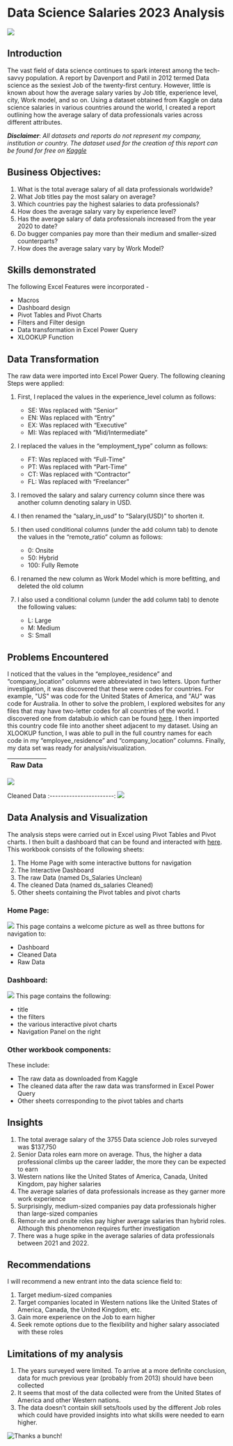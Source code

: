 # Data Science Salaries 2023 Analysis 

![](Home_Page.png)

## Introduction
The vast field of data science continues to spark interest among the tech-savvy population. A report by Davenport and Patil in 2012 termed Data science as the sexiest Job of the twenty-first century.
However, little is known about how the average salary varies by Job title, experience level, city, Work model, and so on. Using a dataset obtained from Kaggle on data science salaries in various countries around the world, I created a report outlining how the average salary of data professionals varies across different attributes.

**_Disclaimer_**: _All datasets and reports do not represent my company, institution or country. The dataset used for the creation of this report can be found for free on [Kaggle](https://www.kaggle.com/datasets/ruchi798/data-science-job-salaries)_

## Business Objectives:
1.  What is the total average salary of all data professionals worldwide?
2.  What Job titles pay the most salary on average?
3.  Which countries pay the highest salaries to data professionals?
4.  How does the average salary vary by experience level?
5.  Has the average salary of data professionals increased from the year 2020 to date?
6.  Do bugger companies pay more than their medium and smaller-sized counterparts?
7.  How does the average salary vary by Work Model?

## Skills demonstrated
The following Excel Features were incorporated - 
* Macros 
* Dashboard design 
* Pivot Tables and Pivot Charts
* Filters and Filter design
* Data transformation in Excel Power Query
* XLOOKUP Function

## Data Transformation
The raw data were imported into Excel Power Query. The following cleaning Steps were applied:
1. First, I replaced the values in the experience_level column as follows:
    - SE: Was replaced with “Senior”
    - EN: Was replaced with “Entry”
    - EX: Was replaced with “Executive”
    - MI: Was replaced with “Mid/Intermediate”

2.  I replaced the values in the “employment_type” column as follows:
    - FT: Was replaced with “Full-Time”
    - PT: Was replaced with “Part-Time”
    - CT: Was replaced with “Contractor”
    - FL: Was replaced with “Freelancer”
  
3.  I removed the salary and salary currency column since there was another column denoting salary in USD.
4.  I then renamed the “salary_in_usd” to “Salary(USD)” to shorten it.
5.  I then used conditional columns (under the add column tab) to denote the values in the “remote_ratio” column as follows:
    -  0: Onsite
    -  50: Hybrid
    -  100: Fully Remote

6.  I renamed the new column as Work Model which is more befitting, and deleted the old column
7.  I also used a conditional column (under the add column tab) to denote the following values:
    -  L: Large
    -  M: Medium
    -  S: Small

## Problems Encountered
I noticed that the values in the “employee_residence” and “company_location” columns were abbreviated in two letters. Upon further investigation, it was discovered that these were codes for countries. For example, "US" was code for the United States of America, and "AU" was code for Australia.
In other to solve the problem, I explored websites for any files that may have two-letter codes for all countries of the world. I discovered one from databub.io which can be found [here](https://datahub.io/core/country-list). I then imported this country code file into another sheet adjacent to my dataset. Using an XLOOKUP function, I was able to pull in the full country names for each code in my “employee_residence” and “company_location” columns. Finally, my data set was ready for analysis/visualization.

Raw Data              |         
:--------------------:|
![](Raw_Data.png)       

 Cleaned Data
:-----------------------:
![](Cleaned_Data.png)

## Data Analysis and Visualization
The analysis steps were carried out in Excel using Pivot Tables and Pivot charts. I then built a dashboard that can be found and interacted with [here](DataScienceSalaries.xlsm). This workbook consists of the following sheets:
1.  The Home Page with some interactive buttons for navigation
2.  The Interactive Dashboard
3.  The raw Data (named Ds_Salaries Unclean)
4.  The cleaned Data (named ds_salaries Cleaned)
5.  Other sheets containing the Pivot tables and pivot charts

### Home Page:
![](Home_Page_with_buttons.png)
This page contains a welcome picture as well as three buttons for navigation to:
-  Dashboard
-  Cleaned Data
-  Raw Data

### Dashboard:
![](Dashboard.png)
This page contains the following:
- title
- the filters
- the various interactive pivot charts
- Navigation Panel on the right

### Other workbook components:
These include:
- The raw data as downloaded from Kaggle
- The cleaned data after the raw data was transformed in Excel Power Query
- Other sheets corresponding to the pivot tables and charts

## Insights
1.  The total average salary of the 3755 Data science Job roles surveyed was $137,750
2.  Senior Data roles earn more on average. Thus, the higher a data professional climbs up the career ladder, the more they can be expected to earn
3.  Western nations like the United States of America, Canada, United Kingdom, pay higher salaries
4.  The average salaries of data professionals increase as they garner more work experience
5.  Surprisingly, medium-sized companies pay data professionals higher than large-sized companies
6.  Remor=te and onsite roles pay higher average salaries than hybrid roles. Although this phenomenon requires further investigation
7.  There was a huge spike in the average salaries of data professionals between 2021 and 2022.

## Recommendations
I will recommend a new entrant into the data science field to:
1.  Target medium-sized companies
2.  Target companies located in Western nations like the United States of America, Canada, the United Kingdom, etc.
3.  Gain more experience on the Job to earn higher
4.  Seek remote options due to the flexibility and higher salary associated with these roles

## Limitations of my analysis
1.  The years surveyed were limited. To arrive at a more definite conclusion, data for much previous year (probably from 2013) should have been collected
2.  It seems that most of the data collected were from the United States of America and other Western nations.
3.  The data doesn’t contain skill sets/tools used by the different Job roles which could have provided insights into what skills were needed to earn higher.



![Thanks a
bunch\!](https://media.giphy.com/media/3ohs4kI2X9r7O8ZtoA/giphy.gif)







































